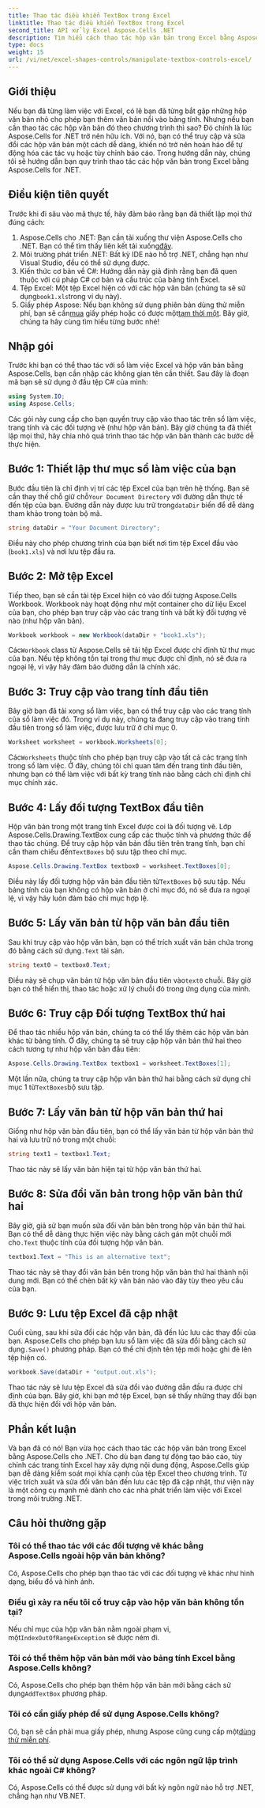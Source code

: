 ```yaml
---
title: Thao tác điều khiển TextBox trong Excel
linktitle: Thao tác điều khiển TextBox trong Excel
second_title: API xử lý Excel Aspose.Cells .NET
description: Tìm hiểu cách thao tác hộp văn bản trong Excel bằng Aspose.Cells cho .NET với hướng dẫn từng bước dễ làm theo này.
type: docs
weight: 15
url: /vi/net/excel-shapes-controls/manipulate-textbox-controls-excel/
---
```

## Giới thiệu
Nếu bạn đã từng làm việc với Excel, có lẽ bạn đã từng bắt gặp những hộp văn bản nhỏ cho phép bạn thêm văn bản nổi vào bảng tính. Nhưng nếu bạn cần thao tác các hộp văn bản đó theo chương trình thì sao? Đó chính là lúc Aspose.Cells for .NET trở nên hữu ích. Với nó, bạn có thể truy cập và sửa đổi các hộp văn bản một cách dễ dàng, khiến nó trở nên hoàn hảo để tự động hóa các tác vụ hoặc tùy chỉnh báo cáo. Trong hướng dẫn này, chúng tôi sẽ hướng dẫn bạn quy trình thao tác các hộp văn bản trong Excel bằng Aspose.Cells for .NET.
## Điều kiện tiên quyết
Trước khi đi sâu vào mã thực tế, hãy đảm bảo rằng bạn đã thiết lập mọi thứ đúng cách:
1.  Aspose.Cells cho .NET: Bạn cần tải xuống thư viện Aspose.Cells cho .NET. Bạn có thể tìm thấy liên kết tải xuống[đây](https://releases.aspose.com/cells/net/).
2. Môi trường phát triển .NET: Bất kỳ IDE nào hỗ trợ .NET, chẳng hạn như Visual Studio, đều có thể sử dụng được.
3. Kiến thức cơ bản về C#: Hướng dẫn này giả định rằng bạn đã quen thuộc với cú pháp C# cơ bản và cấu trúc của bảng tính Excel.
4.  Tệp Excel: Một tệp Excel hiện có với các hộp văn bản (chúng ta sẽ sử dụng`book1.xls`trong ví dụ này).
5.  Giấy phép Aspose: Nếu bạn không sử dụng phiên bản dùng thử miễn phí, bạn sẽ cần[mua](https://purchase.aspose.com/buy) giấy phép hoặc có được một[tạm thời một](https://purchase.aspose.com/temporary-license/).
Bây giờ, chúng ta hãy cùng tìm hiểu từng bước nhé!
## Nhập gói
Trước khi bạn có thể thao tác với sổ làm việc Excel và hộp văn bản bằng Aspose.Cells, bạn cần nhập các không gian tên cần thiết. Sau đây là đoạn mã bạn sẽ sử dụng ở đầu tệp C# của mình:
```csharp
using System.IO;
using Aspose.Cells;
```
Các gói này cung cấp cho bạn quyền truy cập vào thao tác trên sổ làm việc, trang tính và các đối tượng vẽ (như hộp văn bản).
Bây giờ chúng ta đã thiết lập mọi thứ, hãy chia nhỏ quá trình thao tác hộp văn bản thành các bước dễ thực hiện.
## Bước 1: Thiết lập thư mục sổ làm việc của bạn
 Bước đầu tiên là chỉ định vị trí các tệp Excel của bạn trên hệ thống. Bạn sẽ cần thay thế chỗ giữ chỗ`Your Document Directory` với đường dẫn thực tế đến tệp của bạn. Đường dẫn này được lưu trữ trong`dataDir` biến để dễ dàng tham khảo trong toàn bộ mã.
```csharp
string dataDir = "Your Document Directory";
```
Điều này cho phép chương trình của bạn biết nơi tìm tệp Excel đầu vào (`book1.xls`) và nơi lưu tệp đầu ra.
## Bước 2: Mở tệp Excel
Tiếp theo, bạn sẽ cần tải tệp Excel hiện có vào đối tượng Aspose.Cells Workbook. Workbook này hoạt động như một container cho dữ liệu Excel của bạn, cho phép bạn truy cập vào các trang tính và bất kỳ đối tượng vẽ nào (như hộp văn bản).
```csharp
Workbook workbook = new Workbook(dataDir + "book1.xls");
```
 Các`Workbook` class từ Aspose.Cells sẽ tải tệp Excel được chỉ định từ thư mục của bạn. Nếu tệp không tồn tại trong thư mục được chỉ định, nó sẽ đưa ra ngoại lệ, vì vậy hãy đảm bảo đường dẫn là chính xác.
## Bước 3: Truy cập vào trang tính đầu tiên
Bây giờ bạn đã tải xong sổ làm việc, bạn có thể truy cập vào các trang tính của sổ làm việc đó. Trong ví dụ này, chúng ta đang truy cập vào trang tính đầu tiên trong sổ làm việc, được lưu trữ ở chỉ mục 0.
```csharp
Worksheet worksheet = workbook.Worksheets[0];
```
 Các`Worksheets` thuộc tính cho phép bạn truy cập vào tất cả các trang tính trong sổ làm việc. Ở đây, chúng tôi chỉ quan tâm đến trang tính đầu tiên, nhưng bạn có thể làm việc với bất kỳ trang tính nào bằng cách chỉ định chỉ mục chính xác.
## Bước 4: Lấy đối tượng TextBox đầu tiên
Hộp văn bản trong một trang tính Excel được coi là đối tượng vẽ. Lớp Aspose.Cells.Drawing.TextBox cung cấp các thuộc tính và phương thức để thao tác chúng. Để truy cập hộp văn bản đầu tiên trên trang tính, bạn chỉ cần tham chiếu đến`TextBoxes` bộ sưu tập theo chỉ mục.
```csharp
Aspose.Cells.Drawing.TextBox textbox0 = worksheet.TextBoxes[0];
```
 Điều này lấy đối tượng hộp văn bản đầu tiên từ`TextBoxes` bộ sưu tập. Nếu bảng tính của bạn không có hộp văn bản ở chỉ mục đó, nó sẽ đưa ra ngoại lệ, vì vậy hãy luôn đảm bảo chỉ mục hợp lệ.
## Bước 5: Lấy văn bản từ hộp văn bản đầu tiên
 Sau khi truy cập vào hộp văn bản, bạn có thể trích xuất văn bản chứa trong đó bằng cách sử dụng`.Text` tài sản.
```csharp
string text0 = textbox0.Text;
```
 Điều này sẽ chụp văn bản từ hộp văn bản đầu tiên vào`text0` chuỗi. Bây giờ bạn có thể hiển thị, thao tác hoặc xử lý chuỗi đó trong ứng dụng của mình.
## Bước 6: Truy cập Đối tượng TextBox thứ hai
Để thao tác nhiều hộp văn bản, chúng ta có thể lấy thêm các hộp văn bản khác từ bảng tính. Ở đây, chúng ta sẽ truy cập hộp văn bản thứ hai theo cách tương tự như hộp văn bản đầu tiên:
```csharp
Aspose.Cells.Drawing.TextBox textbox1 = worksheet.TextBoxes[1];
```
Một lần nữa, chúng ta truy cập hộp văn bản thứ hai bằng cách sử dụng chỉ mục 1 từ`TextBoxes`bộ sưu tập.
## Bước 7: Lấy văn bản từ hộp văn bản thứ hai
Giống như hộp văn bản đầu tiên, bạn có thể lấy văn bản từ hộp văn bản thứ hai và lưu trữ nó trong một chuỗi:
```csharp
string text1 = textbox1.Text;
```
Thao tác này sẽ lấy văn bản hiện tại từ hộp văn bản thứ hai.
## Bước 8: Sửa đổi văn bản trong hộp văn bản thứ hai
 Bây giờ, giả sử bạn muốn sửa đổi văn bản bên trong hộp văn bản thứ hai. Bạn có thể dễ dàng thực hiện việc này bằng cách gán một chuỗi mới cho`.Text` thuộc tính của đối tượng hộp văn bản.
```csharp
textbox1.Text = "This is an alternative text";
```
Thao tác này sẽ thay đổi văn bản bên trong hộp văn bản thứ hai thành nội dung mới. Bạn có thể chèn bất kỳ văn bản nào vào đây tùy theo yêu cầu của bạn.
## Bước 9: Lưu tệp Excel đã cập nhật
 Cuối cùng, sau khi sửa đổi các hộp văn bản, đã đến lúc lưu các thay đổi của bạn. Aspose.Cells cho phép bạn lưu sổ làm việc đã sửa đổi bằng cách sử dụng`.Save()` phương pháp. Bạn có thể chỉ định tên tệp mới hoặc ghi đè lên tệp hiện có.
```csharp
workbook.Save(dataDir + "output.out.xls");
```
Thao tác này sẽ lưu tệp Excel đã sửa đổi vào đường dẫn đầu ra được chỉ định của bạn. Bây giờ, khi bạn mở tệp Excel, bạn sẽ thấy những thay đổi bạn đã thực hiện đối với hộp văn bản.
## Phần kết luận
Và bạn đã có nó! Bạn vừa học cách thao tác các hộp văn bản trong Excel bằng Aspose.Cells cho .NET. Cho dù bạn đang tự động tạo báo cáo, tùy chỉnh các trang tính Excel hay xây dựng nội dung động, Aspose.Cells giúp bạn dễ dàng kiểm soát mọi khía cạnh của tệp Excel theo chương trình. Từ việc trích xuất và sửa đổi văn bản đến lưu các tệp đã cập nhật, thư viện này là một công cụ mạnh mẽ dành cho các nhà phát triển làm việc với Excel trong môi trường .NET.
## Câu hỏi thường gặp
### Tôi có thể thao tác với các đối tượng vẽ khác bằng Aspose.Cells ngoài hộp văn bản không?
Có, Aspose.Cells cho phép bạn thao tác với các đối tượng vẽ khác như hình dạng, biểu đồ và hình ảnh.
### Điều gì xảy ra nếu tôi cố truy cập vào hộp văn bản không tồn tại?
 Nếu chỉ mục của hộp văn bản nằm ngoài phạm vi, một`IndexOutOfRangeException` sẽ được ném đi.
### Tôi có thể thêm hộp văn bản mới vào bảng tính Excel bằng Aspose.Cells không?
 Có, Aspose.Cells cho phép bạn thêm hộp văn bản mới bằng cách sử dụng`AddTextBox` phương pháp.
### Tôi có cần giấy phép để sử dụng Aspose.Cells không?
 Có, bạn sẽ cần phải mua giấy phép, nhưng Aspose cũng cung cấp một[dùng thử miễn phí](https://releases.aspose.com/).
### Tôi có thể sử dụng Aspose.Cells với các ngôn ngữ lập trình khác ngoài C# không?
Có, Aspose.Cells có thể được sử dụng với bất kỳ ngôn ngữ nào hỗ trợ .NET, chẳng hạn như VB.NET.